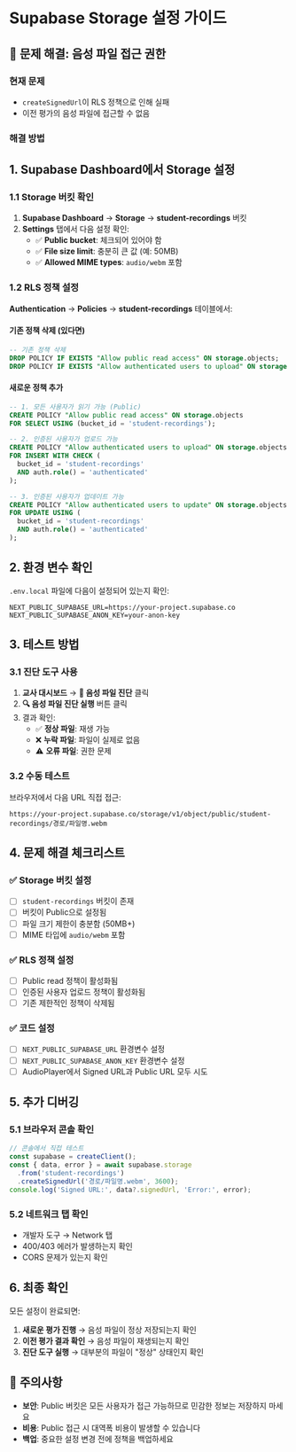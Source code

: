 # Supabase Storage 설정 가이드

## 🎯 문제 해결: 음성 파일 접근 권한

### 현재 문제
- `createSignedUrl`이 RLS 정책으로 인해 실패
- 이전 평가의 음성 파일에 접근할 수 없음

### 해결 방법

## 1. Supabase Dashboard에서 Storage 설정

### 1.1 Storage 버킷 확인
1. **Supabase Dashboard** → **Storage** → **student-recordings** 버킷
2. **Settings** 탭에서 다음 설정 확인:
   - ✅ **Public bucket**: 체크되어 있어야 함
   - ✅ **File size limit**: 충분히 큰 값 (예: 50MB)
   - ✅ **Allowed MIME types**: `audio/webm` 포함

### 1.2 RLS 정책 설정
**Authentication** → **Policies** → **student-recordings** 테이블에서:

#### 기존 정책 삭제 (있다면)
```sql
-- 기존 정책 삭제
DROP POLICY IF EXISTS "Allow public read access" ON storage.objects;
DROP POLICY IF EXISTS "Allow authenticated users to upload" ON storage.objects;
```

#### 새로운 정책 추가
```sql
-- 1. 모든 사용자가 읽기 가능 (Public)
CREATE POLICY "Allow public read access" ON storage.objects
FOR SELECT USING (bucket_id = 'student-recordings');

-- 2. 인증된 사용자가 업로드 가능
CREATE POLICY "Allow authenticated users to upload" ON storage.objects
FOR INSERT WITH CHECK (
  bucket_id = 'student-recordings' 
  AND auth.role() = 'authenticated'
);

-- 3. 인증된 사용자가 업데이트 가능
CREATE POLICY "Allow authenticated users to update" ON storage.objects
FOR UPDATE USING (
  bucket_id = 'student-recordings' 
  AND auth.role() = 'authenticated'
);
```

## 2. 환경 변수 확인

`.env.local` 파일에 다음이 설정되어 있는지 확인:

```env
NEXT_PUBLIC_SUPABASE_URL=https://your-project.supabase.co
NEXT_PUBLIC_SUPABASE_ANON_KEY=your-anon-key
```

## 3. 테스트 방법

### 3.1 진단 도구 사용
1. **교사 대시보드** → **🎵 음성 파일 진단** 클릭
2. **🔍 음성 파일 진단 실행** 버튼 클릭
3. 결과 확인:
   - ✅ **정상 파일**: 재생 가능
   - ❌ **누락 파일**: 파일이 실제로 없음
   - ⚠️ **오류 파일**: 권한 문제

### 3.2 수동 테스트
브라우저에서 다음 URL 직접 접근:
```
https://your-project.supabase.co/storage/v1/object/public/student-recordings/경로/파일명.webm
```

## 4. 문제 해결 체크리스트

### ✅ Storage 버킷 설정
- [ ] `student-recordings` 버킷이 존재
- [ ] 버킷이 Public으로 설정됨
- [ ] 파일 크기 제한이 충분함 (50MB+)
- [ ] MIME 타입에 `audio/webm` 포함

### ✅ RLS 정책 설정
- [ ] Public read 정책이 활성화됨
- [ ] 인증된 사용자 업로드 정책이 활성화됨
- [ ] 기존 제한적인 정책이 삭제됨

### ✅ 코드 설정
- [ ] `NEXT_PUBLIC_SUPABASE_URL` 환경변수 설정
- [ ] `NEXT_PUBLIC_SUPABASE_ANON_KEY` 환경변수 설정
- [ ] AudioPlayer에서 Signed URL과 Public URL 모두 시도

## 5. 추가 디버깅

### 5.1 브라우저 콘솔 확인
```javascript
// 콘솔에서 직접 테스트
const supabase = createClient();
const { data, error } = await supabase.storage
  .from('student-recordings')
  .createSignedUrl('경로/파일명.webm', 3600);
console.log('Signed URL:', data?.signedUrl, 'Error:', error);
```

### 5.2 네트워크 탭 확인
- 개발자 도구 → Network 탭
- 400/403 에러가 발생하는지 확인
- CORS 문제가 있는지 확인

## 6. 최종 확인

모든 설정이 완료되면:
1. **새로운 평가 진행** → 음성 파일이 정상 저장되는지 확인
2. **이전 평가 결과 확인** → 음성 파일이 재생되는지 확인
3. **진단 도구 실행** → 대부분의 파일이 "정상" 상태인지 확인

## 🚨 주의사항

- **보안**: Public 버킷은 모든 사용자가 접근 가능하므로 민감한 정보는 저장하지 마세요
- **비용**: Public 접근 시 대역폭 비용이 발생할 수 있습니다
- **백업**: 중요한 설정 변경 전에 정책을 백업하세요
